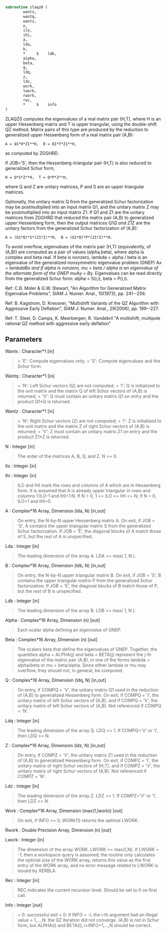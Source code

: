 ```fortran
subroutine zlaqz0 (
		wants,
		wantq,
		wantz,
		n,
		ilo,
		ihi,
		a,
		lda,
		b,
		*     $    ldb,
		alpha,
		beta,
		q,
		ldq,
		z,
		ldz,
		work,
		lwork,
		rwork,
		rec,
		*     $    info
)
```

 ZLAQZ0 computes the eigenvalues of a real matrix pair (H,T),
 where H is an upper Hessenberg matrix and T is upper triangular,
 using the double-shift QZ method.
 Matrix pairs of this type are produced by the reduction to
 generalized upper Hessenberg form of a real matrix pair (A,B):

    A = Q1*H*Z1**H,  B = Q1*T*Z1**H,

 as computed by ZGGHRD.

 If JOB='S', then the Hessenberg-triangular pair (H,T) is
 also reduced to generalized Schur form,

    H = Q*S*Z**H,  T = Q*P*Z**H,

 where Q and Z are unitary matrices, P and S are an upper triangular
 matrices.

 Optionally, the unitary matrix Q from the generalized Schur
 factorization may be postmultiplied into an input matrix Q1, and the
 unitary matrix Z may be postmultiplied into an input matrix Z1.
 If Q1 and Z1 are the unitary matrices from ZGGHRD that reduced
 the matrix pair (A,B) to generalized upper Hessenberg form, then the
 output matrices Q1*Q and Z1*Z are the unitary factors from the
 generalized Schur factorization of (A,B):

    A = (Q1*Q)*S*(Z1*Z)**H,  B = (Q1*Q)*P*(Z1*Z)**H.

 To avoid overflow, eigenvalues of the matrix pair (H,T) (equivalently,
 of (A,B)) are computed as a pair of values (alpha,beta), where alpha is
 complex and beta real.
 If beta is nonzero, lambda = alpha / beta is an eigenvalue of the
 generalized nonsymmetric eigenvalue problem (GNEP)
    A*x = lambda*B*x
 and if alpha is nonzero, mu = beta / alpha is an eigenvalue of the
 alternate form of the GNEP
    mu*A*y = B*y.
 Eigenvalues can be read directly from the generalized Schur
 form:
   alpha = S(i,i), beta = P(i,i).

 Ref: C.B. Moler & G.W. Stewart, "An Algorithm for Generalized Matrix
      Eigenvalue Problems", SIAM J. Numer. Anal., 10(1973),
      pp. 241--256.

 Ref: B. Kagstrom, D. Kressner, "Multishift Variants of the QZ
      Algorithm with Aggressive Early Deflation", SIAM J. Numer.
      Anal., 29(2006), pp. 199--227.

 Ref: T. Steel, D. Camps, K. Meerbergen, R. Vandebril "A multishift,
      multipole rational QZ method with aggressive early deflation"

## Parameters
Wants : Character*1 [in]
> = 'E': Compute eigenvalues only;
> = 'S': Compute eigenvalues and the Schur form.

Wantq : Character*1 [in]
> = 'N': Left Schur vectors (Q) are not computed;
> = 'I': Q is initialized to the unit matrix and the matrix Q
> of left Schur vectors of (A,B) is returned;
> = 'V': Q must contain an unitary matrix Q1 on entry and
> the product Q1*Q is returned.

Wantz : Character*1 [in]
> = 'N': Right Schur vectors (Z) are not computed;
> = 'I': Z is initialized to the unit matrix and the matrix Z
> of right Schur vectors of (A,B) is returned;
> = 'V': Z must contain an unitary matrix Z1 on entry and
> the product Z1*Z is returned.

N : Integer [in]
> The order of the matrices A, B, Q, and Z.  N >= 0.

Ilo : Integer [in]

Ihi : Integer [in]
> ILO and IHI mark the rows and columns of A which are in
> Hessenberg form.  It is assumed that A is already upper
> triangular in rows and columns 1:ILO-1 and IHI+1:N.
> If N > 0, 1 <= ILO <= IHI <= N; if N = 0, ILO=1 and IHI=0.

A : Complex*16 Array, Dimension (lda, N) [in,out]
> On entry, the N-by-N upper Hessenberg matrix A.
> On exit, if JOB = 'S', A contains the upper triangular
> matrix S from the generalized Schur factorization.
> If JOB = 'E', the diagonal blocks of A match those of S, but
> the rest of A is unspecified.

Lda : Integer [in]
> The leading dimension of the array A.  LDA >= max( 1, N ).

B : Complex*16 Array, Dimension (ldb, N) [in,out]
> On entry, the N-by-N upper triangular matrix B.
> On exit, if JOB = 'S', B contains the upper triangular
> matrix P from the generalized Schur factorization;
> If JOB = 'E', the diagonal blocks of B match those of P, but
> the rest of B is unspecified.

Ldb : Integer [in]
> The leading dimension of the array B.  LDB >= max( 1, N ).

Alpha : Complex*16 Array, Dimension (n) [out]
> Each scalar alpha defining an eigenvalue
> of GNEP.

Beta : Complex*16 Array, Dimension (n) [out]
> The scalars beta that define the eigenvalues of GNEP.
> Together, the quantities alpha = ALPHA(j) and
> beta = BETA(j) represent the j-th eigenvalue of the matrix
> pair (A,B), in one of the forms lambda = alpha/beta or
> mu = beta/alpha.  Since either lambda or mu may overflow,
> they should not, in general, be computed.

Q : Complex*16 Array, Dimension (ldq, N) [in,out]
> On entry, if COMPQ = 'V', the unitary matrix Q1 used in
> the reduction of (A,B) to generalized Hessenberg form.
> On exit, if COMPQ = 'I', the unitary matrix of left Schur
> vectors of (A,B), and if COMPQ = 'V', the unitary matrix
> of left Schur vectors of (A,B).
> Not referenced if COMPQ = 'N'.

Ldq : Integer [in]
> The leading dimension of the array Q.  LDQ >= 1.
> If COMPQ='V' or 'I', then LDQ >= N.

Z : Complex*16 Array, Dimension (ldz, N) [in,out]
> On entry, if COMPZ = 'V', the unitary matrix Z1 used in
> the reduction of (A,B) to generalized Hessenberg form.
> On exit, if COMPZ = 'I', the unitary matrix of
> right Schur vectors of (H,T), and if COMPZ = 'V', the
> unitary matrix of right Schur vectors of (A,B).
> Not referenced if COMPZ = 'N'.

Ldz : Integer [in]
> The leading dimension of the array Z.  LDZ >= 1.
> If COMPZ='V' or 'I', then LDZ >= N.

Work : Complex*16 Array, Dimension (max(1,lwork)) [out]
> On exit, if INFO >= 0, WORK(1) returns the optimal LWORK.

Rwork : Double Precision Array, Dimension (n) [out]

Lwork : Integer [in]
> The dimension of the array WORK.  LWORK >= max(1,N).
> If LWORK = -1, then a workspace query is assumed; the routine
> only calculates the optimal size of the WORK array, returns
> this value as the first entry of the WORK array, and no error
> message related to LWORK is issued by XERBLA.

Rec : Integer [in]
> REC indicates the current recursion level. Should be set
> to 0 on first call.

Info : Integer [out]
> = 0: successful exit
> < 0: if INFO = -i, the i-th argument had an illegal value
> = 1,...,N: the QZ iteration did not converge.  (A,B) is not
> in Schur form, but ALPHA(i) and
> BETA(i), i=INFO+1,...,N should be correct.

